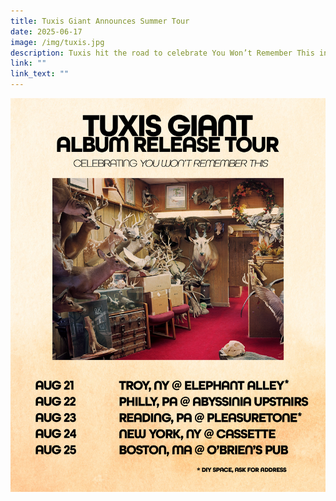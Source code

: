 ```yaml
---
title: Tuxis Giant Announces Summer Tour
date: 2025-06-17
image: /img/tuxis.jpg
description: Tuxis hit the road to celebrate You Won’t Remember This in August.
link: ""
link_text: ""
---
```



![Tuxis Giant Summer Tour Poster](/img/tg_album-tour-flyer.jpeg)
